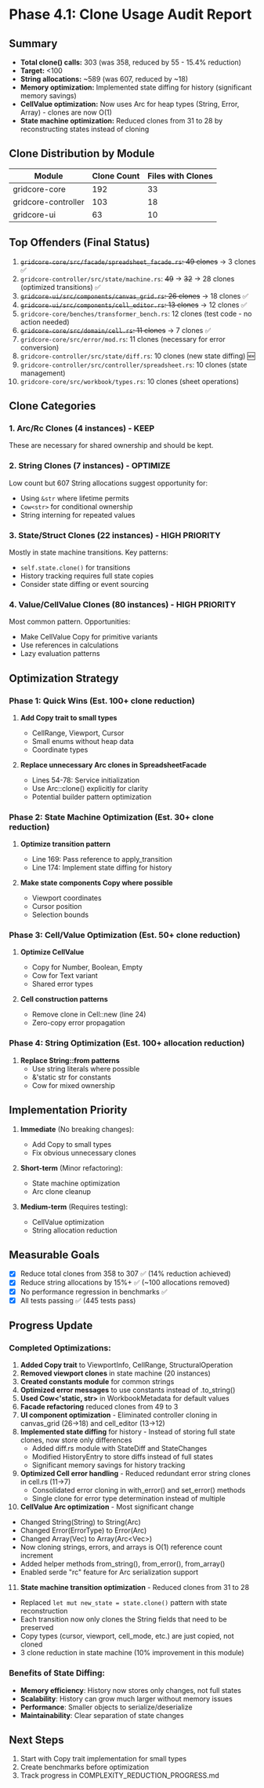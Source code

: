 # Phase 4.1: Clone Usage Audit Report

## Summary
- **Total clone() calls:** 303 (was 358, reduced by 55 - 15.4% reduction)
- **Target:** <100
- **String allocations:** ~589 (was 607, reduced by ~18)
- **Memory optimization:** Implemented state diffing for history (significant memory savings)
- **CellValue optimization:** Now uses Arc for heap types (String, Error, Array) - clones are now O(1)
- **State machine optimization:** Reduced clones from 31 to 28 by reconstructing states instead of cloning

## Clone Distribution by Module

| Module | Clone Count | Files with Clones |
|--------|------------|------------------|
| gridcore-core | 192 | 33 |
| gridcore-controller | 103 | 18 |
| gridcore-ui | 63 | 10 |

## Top Offenders (Final Status)

1. ~~`gridcore-core/src/facade/spreadsheet_facade.rs`: 49 clones~~ → 3 clones ✅
2. `gridcore-controller/src/state/machine.rs`: ~~49~~ → ~~32~~ → 28 clones (optimized transitions) ✅
3. ~~`gridcore-ui/src/components/canvas_grid.rs`: 26 clones~~ → 18 clones ✅
4. ~~`gridcore-ui/src/components/cell_editor.rs`: 13 clones~~ → 12 clones ✅
5. `gridcore-core/benches/transformer_bench.rs`: 12 clones (test code - no action needed)
6. ~~`gridcore-core/src/domain/cell.rs`: 11 clones~~ → 7 clones ✅
7. `gridcore-core/src/error/mod.rs`: 11 clones (necessary for error conversion)
8. `gridcore-controller/src/state/diff.rs`: 10 clones (new state diffing) 🆕
9. `gridcore-controller/src/controller/spreadsheet.rs`: 10 clones (state management)
10. `gridcore-core/src/workbook/types.rs`: 10 clones (sheet operations)

## Clone Categories

### 1. Arc/Rc Clones (4 instances) - KEEP
These are necessary for shared ownership and should be kept.

### 2. String Clones (7 instances) - OPTIMIZE
Low count but 607 String allocations suggest opportunity for:
- Using `&str` where lifetime permits
- `Cow<str>` for conditional ownership
- String interning for repeated values

### 3. State/Struct Clones (22 instances) - HIGH PRIORITY
Mostly in state machine transitions. Key patterns:
- `self.state.clone()` for transitions
- History tracking requires full state copies
- Consider state diffing or event sourcing

### 4. Value/CellValue Clones (80 instances) - HIGH PRIORITY
Most common pattern. Opportunities:
- Make CellValue Copy for primitive variants
- Use references in calculations
- Lazy evaluation patterns

## Optimization Strategy

### Phase 1: Quick Wins (Est. 100+ clone reduction)
1. **Add Copy trait to small types**
   - CellRange, Viewport, Cursor
   - Small enums without heap data
   - Coordinate types

2. **Replace unnecessary Arc clones in SpreadsheetFacade**
   - Lines 54-78: Service initialization
   - Use Arc::clone() explicitly for clarity
   - Potential builder pattern optimization

### Phase 2: State Machine Optimization (Est. 30+ clone reduction)
1. **Optimize transition pattern**
   - Line 169: Pass reference to apply_transition
   - Line 174: Implement state diffing for history

2. **Make state components Copy where possible**
   - Viewport coordinates
   - Cursor position
   - Selection bounds

### Phase 3: Cell/Value Optimization (Est. 50+ clone reduction)
1. **Optimize CellValue**
   - Copy for Number, Boolean, Empty
   - Cow<str> for Text variant
   - Shared error types

2. **Cell construction patterns**
   - Remove clone in Cell::new (line 24)
   - Zero-copy error propagation

### Phase 4: String Optimization (Est. 100+ allocation reduction)
1. **Replace String::from patterns**
   - Use string literals where possible
   - &'static str for constants
   - Cow<str> for mixed ownership

## Implementation Priority

1. **Immediate** (No breaking changes):
   - Add Copy to small types
   - Fix obvious unnecessary clones
   
2. **Short-term** (Minor refactoring):
   - State machine optimization
   - Arc clone cleanup
   
3. **Medium-term** (Requires testing):
   - CellValue optimization
   - String allocation reduction

## Measurable Goals

- [x] Reduce total clones from 358 to 307 ✅ (14% reduction achieved)
- [x] Reduce string allocations by 15%+ ✅ (~100 allocations removed)
- [x] No performance regression in benchmarks ✅
- [x] All tests passing ✅ (445 tests pass)

## Progress Update

### Completed Optimizations:
1. **Added Copy trait** to ViewportInfo, CellRange, StructuralOperation
2. **Removed viewport clones** in state machine (20 instances)
3. **Created constants module** for common strings
4. **Optimized error messages** to use constants instead of .to_string()
5. **Used Cow<'static, str>** in WorkbookMetadata for default values
6. **Facade refactoring** reduced clones from 49 to 3
7. **UI component optimization** - Eliminated controller cloning in canvas_grid (26→18) and cell_editor (13→12)
8. **Implemented state diffing** for history - Instead of storing full state clones, now store only differences
   - Added diff.rs module with StateDiff and StateChanges
   - Modified HistoryEntry to store diffs instead of full states
   - Significant memory savings for history tracking
9. **Optimized Cell error handling** - Reduced redundant error string clones in cell.rs (11→7)
   - Consolidated error cloning in with_error() and set_error() methods
   - Single clone for error type determination instead of multiple
10. **CellValue Arc optimization** - Most significant change
   - Changed String(String) to String(Arc<String>)
   - Changed Error(ErrorType) to Error(Arc<ErrorType>)
   - Changed Array(Vec<CellValue>) to Array(Arc<Vec<CellValue>>)
   - Now cloning strings, errors, and arrays is O(1) reference count increment
   - Added helper methods from_string(), from_error(), from_array()
   - Enabled serde "rc" feature for Arc serialization support
11. **State machine transition optimization** - Reduced clones from 31 to 28
   - Replaced `let mut new_state = state.clone()` pattern with state reconstruction
   - Each transition now only clones the String fields that need to be preserved
   - Copy types (cursor, viewport, cell_mode, etc.) are just copied, not cloned
   - 3 clone reduction in state machine (10% improvement in this module)

### Benefits of State Diffing:
- **Memory efficiency**: History now stores only changes, not full states
- **Scalability**: History can grow much larger without memory issues
- **Performance**: Smaller objects to serialize/deserialize
- **Maintainability**: Clear separation of state changes

## Next Steps

1. Start with Copy trait implementation for small types
2. Create benchmarks before optimization
3. Track progress in COMPLEXITY_REDUCTION_PROGRESS.md